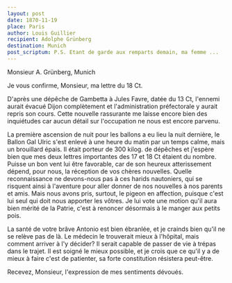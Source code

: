 ```yaml
---
layout: post
date: 1870-11-19
place: Paris
author: Louis Guillier
recipient: Adolphe Grünberg
destination: Munich
post_scriptum: P.S. Etant de garde aux remparts demain, ma femme ...
---
```


Monsieur A. Grünberg, Munich


Je vous confirme, Monsieur, ma lettre du 18 Ct.

D'après une dépêche de Gambetta à Jules Favre, datée du 13 Ct, l'ennemi aurait
évacué Dijon complètement et l'administration préfectorale y aurait repris son
cours.
Cette nouvelle rassurante me laisse encore bien des inquiétudes car aucun
détail sur l'occupation ne nous est encore parvenu.

La première ascension de nuit pour les ballons a eu lieu la nuit dernière, le
Ballon Gal Ulric s'est enlevé à une heure du matin par un temps calme, mais un
brouillard épais.
Il était porteur de 300 kilog. de dépêches et j'espère bien que mes deux
lettres importantes des 17 et 18 Ct étaient du nombre.
Puisse un bon vent lui être favorable, car de son heureux atterissement dépend,
pour nous, la réception de vos chères nouvelles.
Quelle reconnaissance ne devons-nous pas à ces harids nautoniers, qui se
risquent ainsi à l'aventure pour aller donner de nos nouvelles à nos parents et
amis.
Mais nous avons pris, surtout, le pigeon en affection, puisque c'est lui seul
qui doit nous apporter les vôtres.
Je lui vote une motion qu'il aura bien mérité de la Patrie, c'est à renoncer
désormais à le manger aux petits pois.

La santé de votre brâve Antonio est bien ébranlée, et je crainds bien qu'il ne
se relève pas de là.
Le médecin le trouverait mieux à l'hôpital, mais comment arriver à l'y décider?
Il serait capable de passer de vie à trépas dans le trajet.
Il est soigné le mieux possible, et je crois que ce qu'il y a de mieux à faire
c'est de patienter, sa forte constitution résistera peut-être.

Recevez, Monsieur, l'expression de mes sentiments dévoués.
